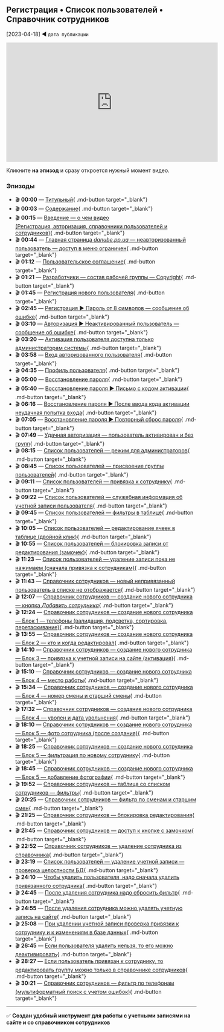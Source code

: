 ## Регистрация • Список пользователей • Справочник сотрудников
[2023-04-18] ◄ `дата публикации`
<iframe width="560" height="315" src="https://www.youtube.com/embed/DF62pfl90vY" frameborder="0" allowfullscreen></iframe>

Кликните **на эпизод** и сразу откроется нужный момент видео.

### Эпизоды

- 🎬 **00:00** — [Титульный](https://www.youtube.com/embed/DF62pfl90vY?start=0){ .md-button target="_blank"}
- 🎬 **00:03** — [Содержание](https://www.youtube.com/embed/DF62pfl90vY?start=3){ .md-button target="_blank"}
- 🎬 **00:15** — [Введение — о чем видео  
  (Регистрация, авторизация, справочники пользователей и сотрудников)](https://www.youtube.com/embed/DF62pfl90vY?start=15){ .md-button target="_blank"}
- 🎬 **00:44** — [Главная страница *danube.pp.ua* — неавторизованный пользователь — доступ в меню ограничен](https://www.youtube.com/embed/DF62pfl90vY?start=44){ .md-button target="_blank"}
- 🎬 **01:12** — [Пользовательское соглашение](https://www.youtube.com/embed/DF62pfl90vY?start=72){ .md-button target="_blank"}
- 🎬 **01:21** — [Разработчики — состав рабочей группы — Copyright](https://www.youtube.com/embed/DF62pfl90vY?start=81){ .md-button target="_blank"}
- 🎬 **01:45** — [Регистрация нового пользователя](https://www.youtube.com/embed/DF62pfl90vY?start=105){ .md-button target="_blank"}
- 🎬 **02:45** — [Регистрация ► Пароль от 8 символов — сообщение об ошибке](https://www.youtube.com/embed/DF62pfl90vY?start=165){ .md-button target="_blank"}
- 🎬 **03:10** — [Авторизация ► Неактивированный пользователь — сообщение об ошибке](https://www.youtube.com/embed/DF62pfl90vY?start=190){ .md-button target="_blank"}
- 🎬 **03:20** — [Активация пользователя доступна только администраторам системы](https://www.youtube.com/embed/DF62pfl90vY?start=200){ .md-button target="_blank"}
- 🎬 **03:58** — [Вход авторизованного пользователя](https://www.youtube.com/embed/DF62pfl90vY?start=233){ .md-button target="_blank"}
- 🎬 **04:35** — [Профиль пользователя](https://www.youtube.com/embed/DF62pfl90vY?start=275){ .md-button target="_blank"}
- 🎬 **05:00** — [Восстановление пароля](https://www.youtube.com/embed/DF62pfl90vY?start=300){ .md-button target="_blank"}
- 🎬 **05:40** — [Восстановление пароля ► Письмо с кодом активации](https://www.youtube.com/embed/DF62pfl90vY?start=340){ .md-button target="_blank"}
- 🎬 **06:16** — [Восстановление пароля ► После ввода кода активации неудачная попытка входа](https://www.youtube.com/embed/DF62pfl90vY?start=376){ .md-button target="_blank"}
- 🎬 **07:05** — [Восстановление пароля ► Повторный сброс пароля](https://www.youtube.com/embed/DF62pfl90vY?start=425){ .md-button target="_blank"}
- 🎬 **07:49** — [Удачная авторизация — пользователь активирован и без групп](https://www.youtube.com/embed/DF62pfl90vY?start=469){ .md-button target="_blank"}
- 🎬 **08:15** — [Список пользователей — режим для администраторов](https://www.youtube.com/embed/DF62pfl90vY?start=495){ .md-button target="_blank"}
- 🎬 **08:45** — [Список пользователей — присвоение группы пользователей](https://www.youtube.com/embed/DF62pfl90vY?start=525){ .md-button target="_blank"}
- 🎬 **09:11** — [Список пользователей — привязка к сотруднику](https://www.youtube.com/embed/DF62pfl90vY?start=551){ .md-button target="_blank"}
- 🎬 **09:22** — [Список пользователей — служебная информация об учетной записи пользователя](https://www.youtube.com/embed/DF62pfl90vY?start=562){ .md-button target="_blank"}
- 🎬 **09:45** — [Список пользователей — фильтры в таблице](https://www.youtube.com/embed/DF62pfl90vY?start=585){ .md-button target="_blank"}
- 🎬 **10:05** — [Список пользователей — редактирование ячеек в таблице (двойной клик)](https://www.youtube.com/embed/DF62pfl90vY?start=605){ .md-button target="_blank"}
- 🎬 **10:55** — [Список пользователей — блокировка записи от редактирования (замочек)](https://www.youtube.com/embed/DF62pfl90vY?start=655){ .md-button target="_blank"}
- 🎬 **11:23** — [Список пользователей — удаление записи пока не нажимаем (сначала привязка к сотрудникам)](https://www.youtube.com/embed/DF62pfl90vY?start=683){ .md-button target="_blank"}
- 🎬 **11:43** — [Справочник сотрудников — новый непривязанный пользователь в списке не отображается](https://www.youtube.com/embed/DF62pfl90vY?start=703){ .md-button target="_blank"}
- 🎬 **12:07** — [Справочник сотрудников — создание нового сотрудника — кнопка *Добавить сотрудника*](https://www.youtube.com/embed/DF62pfl90vY?start=727){ .md-button target="_blank"}
- 🎬 **12:24** — [Справочник сотрудников — создание нового сотрудника — Блок 1 — телефоны (валидация, подсветка, сортировка, перетаскивание)](https://www.youtube.com/embed/DF62pfl90vY?start=744){ .md-button target="_blank"}
- 🎬 **13:55** — [Справочник сотрудников — создание нового сотрудника — Блок 2 — кто и когда редактировал](https://www.youtube.com/embed/DF62pfl90vY?start=835){ .md-button target="_blank"}
- 🎬 **14:10** — [Справочник сотрудников — создание нового сотрудника — Блок 3 — привязка к учетной записи на сайте (активация)](https://www.youtube.com/embed/DF62pfl90vY?start=850){ .md-button target="_blank"}
- 🎬 **15:10** — [Справочник сотрудников — создание нового сотрудника — Блок 4 — место работы](https://www.youtube.com/embed/DF62pfl90vY?start=910){ .md-button target="_blank"}
- 🎬 **15:34** — [Справочник сотрудников — создание нового сотрудника — Блок 4 — номер смены и старший смены](https://www.youtube.com/embed/DF62pfl90vY?start=934){ .md-button target="_blank"}
- 🎬 **17:32** — [Справочник сотрудников — создание нового сотрудника — Блок 4 — уволен и дата увольнения](https://www.youtube.com/embed/DF62pfl90vY?start=1052){ .md-button target="_blank"}
- 🎬 **18:10** — [Справочник сотрудников — создание нового сотрудника — Блок 5 — фото сотрудника (после создания)](https://www.youtube.com/embed/DF62pfl90vY?start=1090){ .md-button target="_blank"}
- 🎬 **18:25** — [Справочник сотрудников — создание нового сотрудника — Блок 5 — фильтрация по новому сотруднику](https://www.youtube.com/embed/DF62pfl90vY?start=1105){ .md-button target="_blank"}
- 🎬 **18:45** — [Справочник сотрудников — создание нового сотрудника — Блок 5 — добавление фотографии](https://www.youtube.com/embed/DF62pfl90vY?start=1125){ .md-button target="_blank"}
- 🎬 **19:52** — [Справочник сотрудников — таблица со списком сотрудников — фильтры](https://www.youtube.com/embed/DF62pfl90vY?start=1192){ .md-button target="_blank"}
- 🎬 **20:25** — [Справочник сотрудников — фильтр по сменам и старшим смен](https://www.youtube.com/embed/DF62pfl90vY?start=1225){ .md-button target="_blank"}
- 🎬 **21:25** — [Справочник сотрудников — блокировка редактирования](https://www.youtube.com/embed/DF62pfl90vY?start=1285){ .md-button target="_blank"}
- 🎬 **21:45** — [Справочник сотрудников — доступ к кнопке с замочком](https://www.youtube.com/embed/DF62pfl90vY?start=1305){ .md-button target="_blank"}
- 🎬 **22:52** — [Справочник сотрудников — удаление сотрудника из справочника](https://www.youtube.com/embed/DF62pfl90vY?start=1372){ .md-button target="_blank"}
- 🎬 **23:19** — [Список пользователей — удаление учетной записи — проверка целостности БД](https://www.youtube.com/embed/DF62pfl90vY?start=1399){ .md-button target="_blank"}
- 🎬 **24:10** — [Чтобы удалить пользователя, надо сначала удалить привязанного сотрудника](https://www.youtube.com/embed/DF62pfl90vY?start=1450){ .md-button target="_blank"}
- 🎬 **24:45** — [После удаления сотрудника надо сбросить фильтр](https://www.youtube.com/embed/DF62pfl90vY?start=1485){ .md-button target="_blank"}
- 🎬 **24:55** — [После удаления сотрудника можно удалять учетную запись на сайте](https://www.youtube.com/embed/DF62pfl90vY?start=1495){ .md-button target="_blank"}
- 🎬 **25:08** — [При удалении учетной записи проверка привязки к сотруднику и к изменениям в базе данных](https://www.youtube.com/embed/DF62pfl90vY?start=1508){ .md-button target="_blank"}
- 🎬 **26:45** — [Если пользователя удалить нельзя, то его можно деактивировать](https://www.youtube.com/embed/DF62pfl90vY?start=1605){ .md-button target="_blank"}
- 🎬 **28:27** — [Если пользователь привязан к сотруднику, то редактировать группу можно только в справочнике сотрудников](https://www.youtube.com/embed/DF62pfl90vY?start=1707){ .md-button target="_blank"}
- 🎬 **30:21** — [Справочник сотрудников — фильтр по телефонам (мультиформатный поиск с учетом ошибок)](https://www.youtube.com/embed/DF62pfl90vY?start=1821){ .md-button target="_blank"}

---

✅ **Создан удобный инструмент для работы с учетными записями на сайте и со справочником сотрудников**
